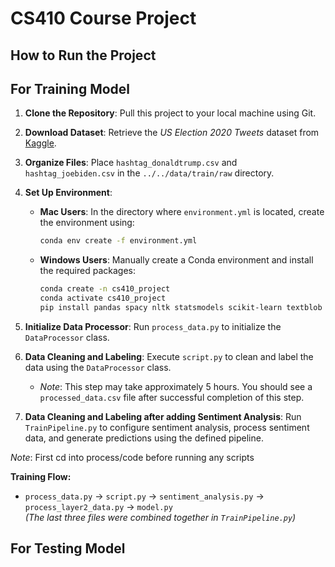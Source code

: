 # CS410 Course Project

## How to Run the Project

## For Training Model

1. **Clone the Repository**: Pull this project to your local machine using Git.

2. **Download Dataset**: Retrieve the *US Election 2020 Tweets* dataset from [Kaggle](https://www.kaggle.com/datasets/manchunhui/us-election-2020-tweets/data).

3. **Organize Files**: Place `hashtag_donaldtrump.csv` and `hashtag_joebiden.csv` in the `../../data/train/raw` directory.

4. **Set Up Environment**:
   - **Mac Users**: In the directory where `environment.yml` is located, create the environment using:
     ```bash
     conda env create -f environment.yml
     ```
   - **Windows Users**: Manually create a Conda environment and install the required packages:
     ```bash
     conda create -n cs410_project
     conda activate cs410_project
     pip install pandas spacy nltk statsmodels scikit-learn textblob
     ```

5. **Initialize Data Processor**: Run `process_data.py` to initialize the `DataProcessor` class.

6. **Data Cleaning and Labeling**: Execute `script.py` to clean and label the data using the `DataProcessor` class. 
   - *Note*: This step may take approximately 5 hours. You should see a `processed_data.csv` file after successful completion of this step.

7. **Data Cleaning and Labeling after adding Sentiment Analysis**: Run `TrainPipeline.py` to configure sentiment analysis, process sentiment data, and generate predictions using the defined pipeline.

*Note*:  First cd into process/code before running any scripts

**Training Flow:**
- `process_data.py` → `script.py` → `sentiment_analysis.py` → `process_layer2_data.py` → `model.py`  
  *(The last three files were combined together in `TrainPipeline.py`)*


## For Testing Model